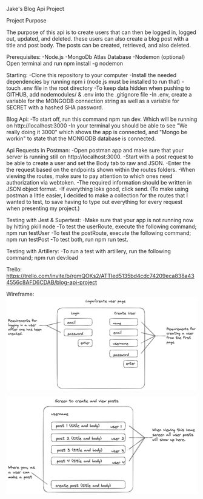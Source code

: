 Jake's Blog Api Project

Project Purpose

The purpose of this api is to create users that can then be logged in, logged out, updated, and deleted. these users can also create a blog post with a title and post body. The posts can be created, retrieved, and also deleted.

Prerequisites:
-Node.js
-MongoDb Atlas Database
-Nodemon (optional)
Open terminal and run npm install -g nodemon

Starting:
-Clone this repository to your computer
-Install the needed dependencies by running npm i
(node.js must be installed to run that)
-touch .env file in the root directory
-To keep data hidden when pushing to GITHUB, add nodemodules/ & .env into the .gitignore file
-In .env, create a variable for the MONGODB connection string as well as a variable for SECRET with a hashed SHA password.

Blog Api:
-To start off, run this command npm run dev. Which will be running on http://localhost:3000
-In your terminal you should be able to see "We really doing it 3000" which shows the app is connected, and "Mongo be workin" to state that the MONGODB database is connected.

Api Requests in Postman:
-Open postman app and make sure that your server is running still on http://localhost:3000.
-Start with a post request to be able to create a user and set the Body tab to raw and JSON.
-Enter the the request based on the endpoints shown within the routes folders.
-When viewing the routes, make sure to pay attention to which ones need authorization via webtoken.
-The required information should be written in JSON object format.
-If everything loks good, click send.
(To make using postman a little easier, I decided to make a collection for the routes that I wanted to test, to save having to type out everything for every request when presenting my project.)

Testing with Jest & Supertest:
-Make sure that your app is not running now by hitting pkill node
-To test the userRoute, execute the following command; npm run testUser
-To test the postRoute, execute the following command; npm run testPost
-To test both, run npm run test.

Testing with Artillery:
-To run a test with artillery, run the following command; npm run dev:load

Trello:
https://trello.com/invite/b/rgmQOKs2/ATTIed5135bd4cdc74209eca838a434556c8AFD6CDAB/blog-api-project


Wireframe:
![Login/create user screen](Assets/Untitled-2023-07-08-0719.png)

![View/create posts screen](Assets/Untitled-2023-07-08-0734.png)



